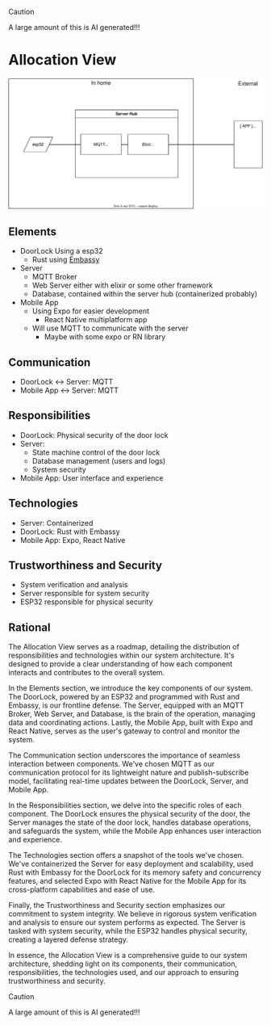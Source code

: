 > [!CAUTION]
> A large amount of this is AI generated!!!

# Allocation View

![](Allocation_DoorLock.drawio.svg)

## Elements

- DoorLock Using a esp32
  - Rust using [Embassy](https://github.com/embassy-rs/embassy)
- Server
  - MQTT Broker
  - Web Server either with elixir or some other framework
  - Database, contained within the server hub (containerized probably)
- Mobile App
  - Using Expo for easier development
    - React Native multiplatform app
  - Will use MQTT to communicate with the server
    - Maybe with some expo or RN library

## Communication

- DoorLock <-> Server: MQTT
- Mobile App <-> Server: MQTT

## Responsibilities

- DoorLock: Physical security of the door lock
- Server:
  - State machine control of the door lock
  - Database management (users and logs)
  - System security
- Mobile App: User interface and experience

## Technologies

- Server: Containerized
- DoorLock: Rust with Embassy
- Mobile App: Expo, React Native

## Trustworthiness and Security

- System verification and analysis
- Server responsible for system security
- ESP32 responsible for physical security

## Rational

The Allocation View serves as a roadmap, detailing the distribution of
responsibilities and technologies within our system architecture. It's designed
to provide a clear understanding of how each component interacts and contributes
to the overall system.

In the Elements section, we introduce the key components of our system. The
DoorLock, powered by an ESP32 and programmed with Rust and Embassy, is our
frontline defense. The Server, equipped with an MQTT Broker, Web Server, and
Database, is the brain of the operation, managing data and coordinating actions.
Lastly, the Mobile App, built with Expo and React Native, serves as the user's
gateway to control and monitor the system.

The Communication section underscores the importance of seamless interaction
between components. We've chosen MQTT as our communication protocol for its
lightweight nature and publish-subscribe model, facilitating real-time updates
between the DoorLock, Server, and Mobile App.

In the Responsibilities section, we delve into the specific roles of each
component. The DoorLock ensures the physical security of the door, the Server
manages the state of the door lock, handles database operations, and safeguards
the system, while the Mobile App enhances user interaction and experience.

The Technologies section offers a snapshot of the tools we've chosen. We've
containerized the Server for easy deployment and scalability, used Rust with
Embassy for the DoorLock for its memory safety and concurrency features, and
selected Expo with React Native for the Mobile App for its cross-platform
capabilities and ease of use.

Finally, the Trustworthiness and Security section emphasizes our commitment to
system integrity. We believe in rigorous system verification and analysis to
ensure our system performs as expected. The Server is tasked with system
security, while the ESP32 handles physical security, creating a layered defense
strategy.

In essence, the Allocation View is a comprehensive guide to our system
architecture, shedding light on its components, their communication,
responsibilities, the technologies used, and our approach to ensuring
trustworthiness and security.

> [!CAUTION]
> A large amount of this is AI generated!!!
